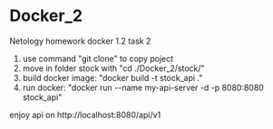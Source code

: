 # Docker_2
Netology homework docker 1.2 task 2

1. use command "git clone" to copy poject
2. move in folder stock with "cd ./Docker_2/stock/"
3. build docker image: "docker build -t stock_api ."
4. run docker: "docker run --name my-api-server -d -p 8080:8080 stock_api"


enjoy api on http://localhost:8080/api/v1